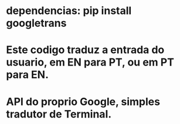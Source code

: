# dependencias: pip install googletrans

# Este codigo traduz a entrada do usuario, em EN para PT, ou em PT para EN.
# API do proprio Google, simples tradutor de Terminal. 
